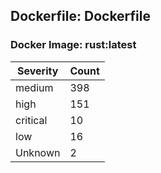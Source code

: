 ## Dockerfile: Dockerfile

### Docker Image: rust:latest
| Severity | Count |
|----------|-------|
| medium | 398 |
| high | 151 |
| critical | 10 |
| low | 16 |
| Unknown | 2 |